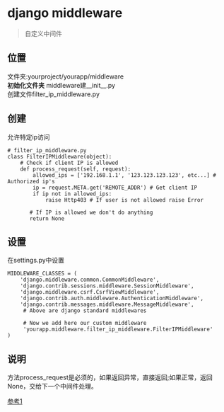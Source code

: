 
# django middleware

> 自定义中间件

## 位置
文件夹:yourproject/yourapp/middleware  
**初始化文件夹** middleware建__init__.py  
创建文件filter_ip_middleware.py

## 创建
允许特定ip访问
```
# filter_ip_middleware.py
class FilterIPMiddleware(object):
    # Check if client IP is allowed
    def process_request(self, request):
        allowed_ips = ['192.168.1.1', '123.123.123.123', etc...] # Authorized ip's
        ip = request.META.get('REMOTE_ADDR') # Get client IP
        if ip not in allowed_ips:
            raise Http403 # If user is not allowed raise Error

       # If IP is allowed we don't do anything
       return None
```
## 设置
在settings.py中设置
```
MIDDLEWARE_CLASSES = (
    'django.middleware.common.CommonMiddleware',
    'django.contrib.sessions.middleware.SessionMiddleware',
    'django.middleware.csrf.CsrfViewMiddleware',
    'django.contrib.auth.middleware.AuthenticationMiddleware',
    'django.contrib.messages.middleware.MessageMiddleware',
     # Above are django standard middlewares

     # Now we add here our custom middleware
     'yourapp.middleware.filter_ip_middleware.FilterIPMiddleware'
)
```

## 说明
方法process_request是必须的，如果返回异常，直接返回;如果正常，返回None，交给下一个中间件处理。

[参考1](http://stackoverflow.com/questions/18322262/how-to-setup-custom-middleware-in-django)
